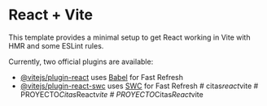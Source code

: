 # React + Vite

This template provides a minimal setup to get React working in Vite with HMR and some ESLint rules.

Currently, two official plugins are available:

- [@vitejs/plugin-react](https://github.com/vitejs/vite-plugin-react/blob/main/packages/plugin-react/README.md) uses [Babel](https://babeljs.io/) for Fast Refresh
- [@vitejs/plugin-react-swc](https://github.com/vitejs/vite-plugin-react-swc) uses [SWC](https://swc.rs/) for Fast Refresh
#   c i t a s _ r e a c t _ v i t e  
 #   P R O Y E C T O _ C i t a s _ R e a c t _ v i t e  
 #   P R O Y E C T O _ C i t a s _ R e a c t _ v i t e  
 